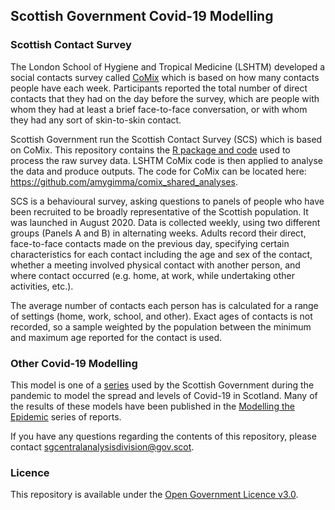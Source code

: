 
## Scottish Government Covid-19 Modelling

### Scottish Contact Survey

The London School of Hygiene and Tropical Medicine (LSHTM) developed a social
contacts survey called
[CoMix](https://cmmid.github.io/topics/covid19/comix-reports.html) which
is based on how many contacts people have each week. Participants
reported the total number of direct contacts that they had on the day
before the survey, which are people with whom they had at least a brief
face-to-face conversation, or with whom they had any sort of
skin-to-skin contact.

Scottish Government run the Scottish Contact Survey (SCS) which is based
on CoMix. This repository contains the [R package and code](scs-package.md) used to process
the raw survey data. LSHTM CoMix code is then applied to analyse the data
and produce outputs. The code for CoMix can be located
here: <https://github.com/amygimma/comix_shared_analyses>. 

SCS is a behavioural survey, asking questions to panels of people who
have been recruited to be broadly representative of the Scottish
population. It was launched in August 2020. Data is collected weekly,
using two different groups (Panels A and B) in alternating weeks. Adults
record their direct, face-to-face contacts made on the previous day,
specifying certain characteristics for each contact including the age
and sex of the contact, whether a meeting involved physical contact with
another person, and where contact occurred (e.g. home, at work, while
undertaking other activities, etc.).

The average number of contacts each person has is calculated for a range
of settings (home, work, school, and other). Exact ages of contacts is
not recorded, so a sample weighted by the population between the minimum
and maximum age reported for the contact is used.

### Other Covid-19 Modelling

This model is one of a
[series](https://github.com/search?q=topic%3Ac19-modelling+org%3ADataScienceScotland+fork%3Atrue)
used by the Scottish Government during the pandemic to model the spread
and levels of Covid-19 in Scotland. Many of the results of these models
have been published in the [Modelling the
Epidemic](https://www.gov.scot/collections/coronavirus-covid-19-modelling-the-epidemic/)
series of reports.

If you have any questions regarding the contents of this repository,
please contact <sgcentralanalysisdivision@gov.scot>.

### Licence

This repository is available under the [Open Government Licence
v3.0](http://www.nationalarchives.gov.uk/doc/open-government-licence/version/3/).
